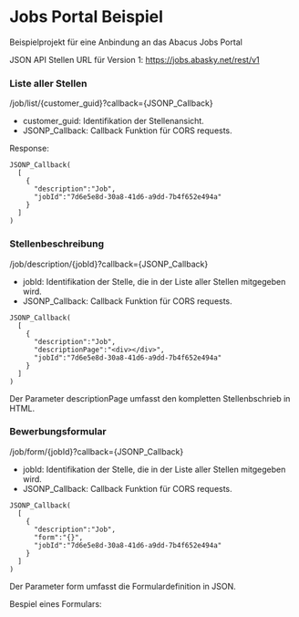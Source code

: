 Jobs Portal Beispiel
==================

Beispielprojekt für eine Anbindung an das Abacus Jobs Portal

JSON API Stellen
URL für Version 1: https://jobs.abasky.net/rest/v1

### Liste aller Stellen

/job/list/{customer_guid}?callback={JSONP_Callback}

- customer_guid: Identifikation der Stellenansicht.
- JSONP_Callback: Callback Funktion für CORS requests.

Response:
```
JSONP_Callback(
  [
    {
      "description":"Job",
      "jobId":"7d6e5e8d-30a8-41d6-a9dd-7b4f652e494a"
    }
  ]
)
```

### Stellenbeschreibung

/job/description/{jobId}?callback={JSONP_Callback}

- jobId: Identifikation der Stelle, die in der Liste aller Stellen mitgegeben wird.
- JSONP_Callback: Callback Funktion für CORS requests.
 
```
JSONP_Callback(
  [
    {
      "description":"Job",
      "descriptionPage":"<div></div>",
      "jobId":"7d6e5e8d-30a8-41d6-a9dd-7b4f652e494a"
    }
  ]
)
```
Der Parameter descriptionPage umfasst den kompletten Stellenbschrieb in HTML.

### Bewerbungsformular

/job/form/{jobId}?callback={JSONP_Callback}

- jobId: Identifikation der Stelle, die in der Liste aller Stellen mitgegeben wird.
- JSONP_Callback: Callback Funktion für CORS requests.
 
```
JSONP_Callback(
  [
    {
      "description":"Job",
      "form":"{}",
      "jobId":"7d6e5e8d-30a8-41d6-a9dd-7b4f652e494a"
    }
  ]
)
```
Der Parameter form umfasst die Formulardefinition in JSON.

Bespiel eines Formulars:

